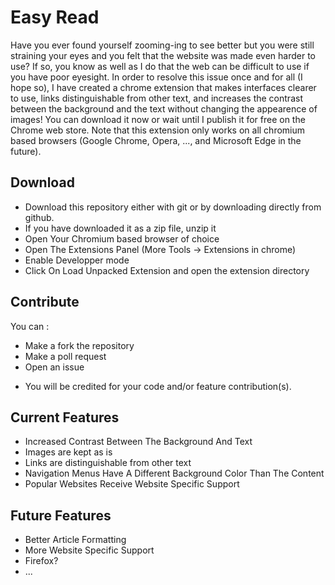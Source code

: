 # Easy Read

Have you ever found yourself zooming-ing to see better but you were still straining your eyes and you felt that the website was made even harder to use? If so, you know as well as I do that the web can be difficult to use if you have poor eyesight. In order to resolve this issue once and for all (I hope so), I have created a chrome extension that makes interfaces clearer to use, links distinguishable from other text, and increases the contrast between the background and the text without changing the appearence of images! You can download it now or wait until I publish it for free on the Chrome web store. Note that this extension only works on all chromium based browsers (Google Chrome, Opera, ..., and Microsoft Edge in the future).

## Download

+ Download this repository either with git or by downloading directly from github.
+ If you have downloaded it as a zip file, unzip it
+ Open Your Chromium based browser of choice
+ Open The Extensions Panel (More Tools -> Extensions in chrome)
+ Enable Developper mode
+ Click On Load Unpacked Extension and open the extension directory

## Contribute

You can :

+ Make a fork the repository
+ Make a poll request
+ Open an issue

* You will be credited for your code and/or feature contribution(s).

## Current Features

+ Increased Contrast Between The Background And Text
+ Images are kept as is
+ Links are distinguishable from other text
+ Navigation Menus Have A Different Background Color Than The Content
+ Popular Websites Receive Website Specific Support

## Future Features

+ Better Article Formatting
+ More Website Specific Support
+ Firefox?
+ ...